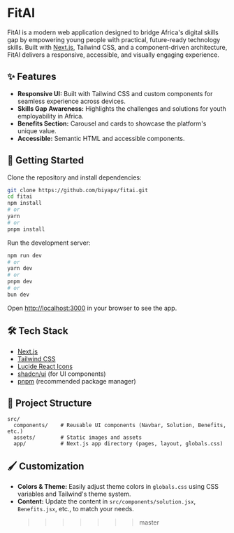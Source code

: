 # FitAI

FitAI is a modern web application designed to bridge Africa's digital skills gap by empowering young people with practical, future-ready technology skills. Built with [Next.js](https://nextjs.org), Tailwind CSS, and a component-driven architecture, FitAI delivers a responsive, accessible, and visually engaging experience.

## ✨ Features

- **Responsive UI:** Built with Tailwind CSS and custom components for seamless experience across devices.
- **Skills Gap Awareness:** Highlights the challenges and solutions for youth employability in Africa.
- **Benefits Section:** Carousel and cards to showcase the platform's unique value.
- **Accessible:** Semantic HTML and accessible components.

## 🚀 Getting Started

Clone the repository and install dependencies:

```bash
git clone https://github.com/biyapx/fitai.git
cd fitai
npm install
# or
yarn
# or
pnpm install
```

Run the development server:

```bash
npm run dev
# or
yarn dev
# or
pnpm dev
# or
bun dev
```

Open [http://localhost:3000](http://localhost:3000) in your browser to see the app.

## 🛠️ Tech Stack

- [Next.js](https://nextjs.org/)
- [Tailwind CSS](https://tailwindcss.com/)
- [Lucide React Icons](https://lucide.dev/)
- [shadcn/ui](https://ui.shadcn.com/) (for UI components)
- [pnpm](https://pnpm.io/) (recommended package manager)

## 📁 Project Structure

```
src/
  components/    # Reusable UI components (Navbar, Solution, Benefits, etc.)
  assets/        # Static images and assets
  app/           # Next.js app directory (pages, layout, globals.css)
```

## 🖌️ Customization

- **Colors & Theme:** Easily adjust theme colors in `globals.css` using CSS variables and Tailwind's theme system.
- **Content:** Update the content in `src/components/solution.jsx`, `Benefits.jsx`, etc., to match your needs.
  > > > > > > > master
